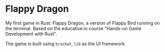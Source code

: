 # Flappy Dragon
My first game in Rust: Flappy Dragon, a version of Flappy Bird running on the terminal. Based on the educative.io course "Hands-on Game Development with Rust".

The game is built using `bracket_lib` as the UI framework. 
